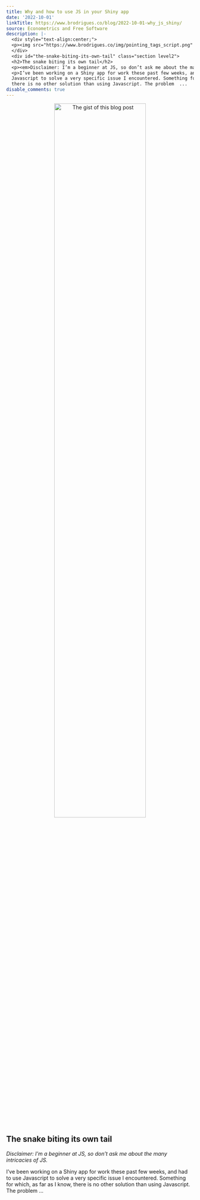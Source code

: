 ```yaml
---
title: Why and how to use JS in your Shiny app
date: '2022-10-01'
linkTitle: https://www.brodrigues.co/blog/2022-10-01-why_js_shiny/
source: Econometrics and Free Software
description: |-
  <div style="text-align:center;">
  <p><img src="https://www.brodrigues.co/img/pointing_tags_script.png" title = "The gist of this blog post" width="70%"></p>
  </div>
  <div id="the-snake-biting-its-own-tail" class="section level2">
  <h2>The snake biting its own tail</h2>
  <p><em>Disclaimer: I’m a beginner at JS, so don’t ask me about the many intricacies of JS.</em></p>
  <p>I’ve been working on a Shiny app for work these past few weeks, and had to use
  Javascript to solve a very specific issue I encountered. Something for which, as far as I know,
  there is no other solution than using Javascript. The problem  ...
disable_comments: true
---
```

<div style="text-align:center;">
<p><img src="https://www.brodrigues.co/img/pointing_tags_script.png" title = "The gist of this blog post" width="70%"></p>
</div>
<div id="the-snake-biting-its-own-tail" class="section level2">
<h2>The snake biting its own tail</h2>
<p><em>Disclaimer: I’m a beginner at JS, so don’t ask me about the many intricacies of JS.</em></p>
<p>I’ve been working on a Shiny app for work these past few weeks, and had to use
Javascript to solve a very specific issue I encountered. Something for which, as far as I know,
there is no other solution than using Javascript. The problem  ...